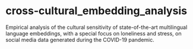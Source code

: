 # cross-cultural_embedding_analysis
Empirical analysis of the cultural sensitivity of state-of-the-art multilingual language embeddings, with a special focus on loneliness and stress, on social media data generated during the COVID-19 pandemic.
